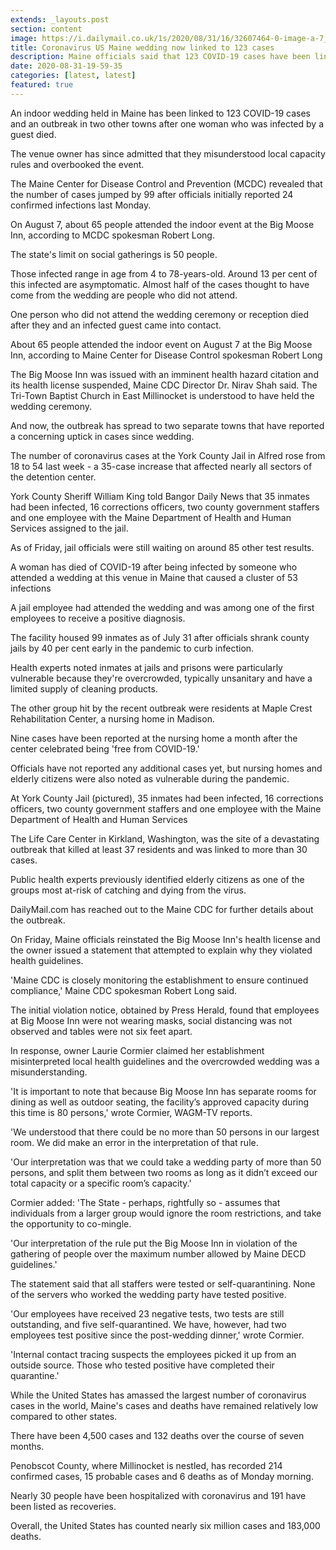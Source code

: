 ```yaml
---
extends: _layouts.post
section: content
image: https://i.dailymail.co.uk/1s/2020/08/31/16/32607464-0-image-a-7_1598888526138.jpg 
title: Coronavirus US Maine wedding now linked to 123 cases 
description: Maine officials said that 123 COVID-19 cases have been linked to an indoor wedding  in Millinocket. One woman died after being infected by a guest and the outbreak spread to other towns. 
date: 2020-08-31-19-59-35 
categories: [latest, latest] 
featured: true 
--- 
```

An indoor wedding held in Maine has been linked to 123 COVID-19 cases and an outbreak in two other towns after one woman who was infected by a guest died. 

The venue owner has since admitted that they misunderstood local capacity rules and overbooked the event. 

The Maine Center for Disease Control and Prevention (MCDC) revealed that the number of cases jumped by 99 after officials initially reported 24 confirmed infections last Monday. 

On August 7, about 65 people attended the indoor event at the Big Moose Inn, according to MCDC spokesman Robert Long. 

The state's limit on social gatherings is 50 people.

Those infected range in age from 4 to 78-years-old. Around 13 per cent of this infected are asymptomatic. Almost half of the cases thought to have come from the wedding are people who did not attend. 

One person who did not attend the wedding ceremony or reception died after they and an infected guest came into contact.

About 65 people attended the indoor event on August 7 at the Big Moose Inn, according to Maine Center for Disease Control spokesman Robert Long 

The Big Moose Inn was issued with an imminent health hazard citation and its health license suspended, Maine CDC Director Dr. Nirav Shah said. The Tri-Town Baptist Church in East Millinocket is understood to have held the wedding ceremony. 

And now, the outbreak has spread to two separate towns that have reported a concerning uptick in cases since wedding.

The number of coronavirus cases at the York County Jail in Alfred rose from 18 to 54 last week - a 35-case increase that affected nearly all sectors of the detention center.

York County Sheriff William King told Bangor Daily News that 35 inmates had been infected, 16 corrections officers, two county government staffers and one employee with the Maine Department of Health and Human Services assigned to the jail.

As of Friday, jail officials were still waiting on around 85 other test results. 

A woman has died of COVID-19 after being infected by someone who attended a wedding at this venue in Maine that caused a cluster of 53 infections

A jail employee had attended the wedding and was among one of the first employees to receive a positive diagnosis. 

The facility housed 99 inmates as of July 31 after officials shrank county jails by 40 per cent early in the pandemic to curb infection. 

Health experts noted inmates at jails and prisons were particularly vulnerable because they're overcrowded, typically unsanitary and have a limited supply of cleaning products.  

The other group hit by the recent outbreak were residents at Maple Crest Rehabilitation Center, a nursing home in Madison.

Nine cases have been reported at the nursing home a month after the center celebrated being 'free from COVID-19.'

Officials have not reported any additional cases yet, but nursing homes and elderly citizens were also noted as vulnerable during the pandemic.

At York County Jail (pictured), 35 inmates had been infected, 16 corrections officers, two county government staffers and one employee with the Maine Department of Health and Human Services 

The Life Care Center in Kirkland, Washington, was the site of a devastating outbreak that killed at least 37 residents and was linked to more than 30 cases. 

Public health experts previously identified elderly citizens as one of the groups most at-risk of catching and dying from the virus. 

DailyMail.com has reached out to the Maine CDC for further details about the outbreak.     

On Friday, Maine officials reinstated the Big Moose Inn's health license and the owner issued a statement that attempted to explain why they violated health guidelines.

'Maine CDC is closely monitoring the establishment to ensure continued compliance,' Maine CDC spokesman Robert Long said.

The initial violation notice, obtained by Press Herald, found that employees at Big Moose Inn were not wearing masks, social distancing was not observed and tables were not six feet apart.

In response, owner Laurie Cormier claimed her establishment misinterpreted local health guidelines and the overcrowded wedding was a misunderstanding.



'It is important to note that because Big Moose Inn has separate rooms for dining as well as outdoor seating, the facility’s approved capacity during this time is 80 persons,' wrote Cormier, WAGM-TV reports.

'We understood that there could be no more than 50 persons in our largest room. We did make an error in the interpretation of that rule. 

'Our interpretation was that we could take a wedding party of more than 50 persons, and split them between two rooms as long as it didn’t exceed our total capacity or a specific room’s capacity.'

Cormier added: 'The State - perhaps, rightfully so - assumes that individuals from a larger group would ignore the room restrictions, and take the opportunity to co-mingle.

'Our interpretation of the rule put the Big Moose Inn in violation of the gathering of people over the maximum number allowed by Maine DECD guidelines.'

The statement said that all staffers were tested or self-quarantining. None of the servers who worked the wedding party have tested positive.  

'Our employees have received 23 negative tests, two tests are still outstanding, and five self-quarantined. We have, however, had two employees test positive since the post-wedding dinner,' wrote Cormier.





'Internal contact tracing suspects the employees picked it up from an outside source. Those who tested positive have completed their quarantine.' 

While the United States has amassed the largest number of coronavirus cases in the world, Maine's cases and deaths have remained relatively low compared to other states.

There have been 4,500 cases and 132 deaths over the course of seven months.

Penobscot County, where Millinocket is nestled, has recorded 214 confirmed cases, 15 probable cases and 6 deaths as of Monday morning. 

Nearly 30 people have been hospitalized with coronavirus and 191 have been listed as recoveries.

Overall, the United States has counted nearly six million cases and 183,000 deaths.  

